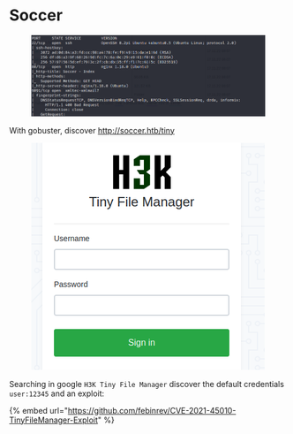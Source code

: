 # Soccer

<figure><img src="../../.gitbook/assets/imagen.png" alt=""><figcaption></figcaption></figure>

With gobuster, discover http://soccer.htb/tiny

<figure><img src="../../.gitbook/assets/imagen (3).png" alt=""><figcaption></figcaption></figure>

Searching in google `H3K Tiny File Manager` discover the default credentials `user:12345` and an exploit:&#x20;

{% embed url="https://github.com/febinrev/CVE-2021-45010-TinyFileManager-Exploit" %}

